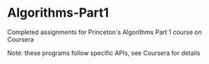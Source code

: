 # Algorithms-Part1
Completed assignments for Princeton's Algorithms Part 1 course on Coursera

Note: these programs follow specific APIs, see Coursera for details
